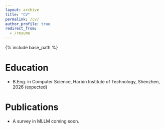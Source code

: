 ```yaml
---
layout: archive
title: "CV"
permalink: /cv/
author_profile: true
redirect_from:
  - /resume
---
```

{% include base_path %}

Education
=========

* B.Eng. in Computer Science, Harbin Institute of Technology, Shenzhen, 2026 (expected)

Publications
============

* A survey in MLLM coming soon.
